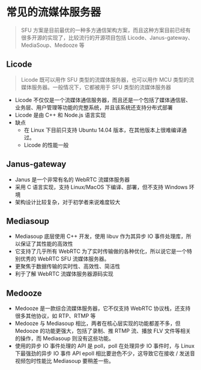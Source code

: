 # 常见的流媒体服务器
> SFU 方案是目前最优的一种多方通信架构方案，而且这种方案目前已经有很多开源的实现了，比较流行的开源项目包括 Licode、Janus-gateway、MediaSoup、Medooze 等

## Licode
> Licode 既可以用作 SFU 类型的流媒体服务器，也可以用作 MCU 类型的流媒体服务器。一般情况下，它都被用于 SFU 类型的流媒体服务器
* Licode 不仅仅是一个流媒体通信服务器，而且还是一个包括了媒体通信层、业务层、用户管理等功能的完整系统，并且该系统还支持分布式部署
* Licode 是由 C++ 和 Node.js 语言实现
* 缺点
  - 在 Linux 下目前只支持 Ubuntu 14.04 版本，在其他版本上很难编译通过。
  - Licode 的性能一般

## Janus-gateway
* Janus 是一个非常有名的 WebRTC 流媒体服务器
* 采用 C 语言实现，支持 Linux/MacOS 下编译、部署，但不支持 Windows 环境
* 架构设计比较复杂，对于初学者来说难度较大

## Mediasoup
* Mediasoup 底层使用 C++ 开发，使用 libuv 作为其异步 IO 事件处理库，所以保证了其性能的高效性
* 它支持了几乎所有 WebRTC 为了实时传输做的各种优化，所以说它是一个特别优秀的 WebRTC SFU 流媒体服务器。
* 更聚焦于数据传输的实时性、高效性、简洁性
* 利于了解 WebRTC 流媒体服务器源码实现

## Medooze
* Medooze 是一款综合流媒体服务器，它不仅支持 WebRTC 协议栈，还支持很多其他协议，如 RTP、RTMP 等
* Medooze 与 Mediasoup 相比，两者在核心层实现的功能都差不多，但 Medooze 的功能更强大，包括了录制、推 RTMP 流、播放 FLV 文件等相关的操作，而 Mediasoup 则没有这些功能。
* 使用的异步 IO 事件处理的 API 是 poll，poll 在处理异步 IO 事件时，与 Linux 下最强劲的异步 IO 事件 API epoll 相比要逊色不少，这导致它在接收 / 发送音视频包时性能比 Mediasoup 要稍差一些。